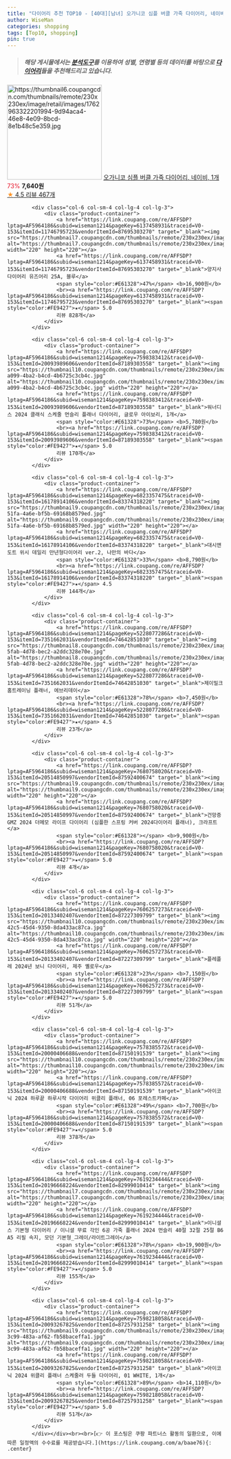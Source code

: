 ```yaml
---
title: "다이어리 추천 TOP10 - [40대][남녀] 오가니코 심플 버클 가죽 다이어리, 네이비, 1개"
author: WiseMan
categories: shopping
tags: [Top10, shopping]
pin: true
---
```


> ##### 해당 게시물에서는 [**분석도구**](https://itemscout.io/)를 이용하여 **성별**, **연령별** 등의 데이터를 바탕으로 [**다이어리**](https://link.coupang.com/a/baae76)들을 추천해드리고 있습니다.
<div class="container"><div class="row">
            <div class="col-6 col-sm-4 col-lg-4 col-lg-3">
                <div class="product-container">
                    <a href="https://link.coupang.com/re/AFFSDP?lptag=AF5964186&subid=wiseman1214&pageKey=6748544574&traceid=V0-153&itemId=15775602896&vendorItemId=82988842624" target="_blank"><img src="https://thumbnail6.coupangcdn.com/thumbnails/remote/230x230ex/image/retail/images/1762963322201994-9d94aca4-46e8-4e09-8bcd-8e1b48c5e359.jpg" alt="https://thumbnail6.coupangcdn.com/thumbnails/remote/230x230ex/image/retail/images/1762963322201994-9d94aca4-46e8-4e09-8bcd-8e1b48c5e359.jpg" width="220" height="220"></a>
                    <a href="https://link.coupang.com/re/AFFSDP?lptag=AF5964186&subid=wiseman1214&pageKey=6748544574&traceid=V0-153&itemId=15775602896&vendorItemId=82988842624" target="_blank">오가니코 심플 버클 가죽 다이어리, 네이비, 1개</a>
                    <span style="color:#E61328">73%</span> <b>7,640원</b>
                    <br><a href="https://link.coupang.com/re/AFFSDP?lptag=AF5964186&subid=wiseman1214&pageKey=6748544574&traceid=V0-153&itemId=15775602896&vendorItemId=82988842624" target="_blank"><span style="color:#FE9427">★</span> 4.5
                    리뷰 467개</a>
                </div>
            </div>
            
            <div class="col-6 col-sm-4 col-lg-4 col-lg-3">
                <div class="product-container">
                    <a href="https://link.coupang.com/re/AFFSDP?lptag=AF5964186&subid=wiseman1214&pageKey=6137458931&traceid=V0-153&itemId=11746795723&vendorItemId=87695303270" target="_blank"><img src="https://thumbnail7.coupangcdn.com/thumbnails/remote/230x230ex/image/vendor_inventory/9d86/d2932059dbf28ef56f76a1523b854d20aadb4c0e11295c993865eda60872.jpg" alt="https://thumbnail7.coupangcdn.com/thumbnails/remote/230x230ex/image/vendor_inventory/9d86/d2932059dbf28ef56f76a1523b854d20aadb4c0e11295c993865eda60872.jpg" width="220" height="220"></a>
                    <a href="https://link.coupang.com/re/AFFSDP?lptag=AF5964186&subid=wiseman1214&pageKey=6137458931&traceid=V0-153&itemId=11746795723&vendorItemId=87695303270" target="_blank">양지사 다이어리 유즈어리 25A, 블루</a>
                    <span style="color:#E61328">47%</span> <b>16,900원</b>
                    <br><a href="https://link.coupang.com/re/AFFSDP?lptag=AF5964186&subid=wiseman1214&pageKey=6137458931&traceid=V0-153&itemId=11746795723&vendorItemId=87695303270" target="_blank"><span style="color:#FE9427">★</span> 5.0
                    리뷰 828개</a>
                </div>
            </div>
            
            <div class="col-6 col-sm-4 col-lg-4 col-lg-3">
                <div class="product-container">
                    <a href="https://link.coupang.com/re/AFFSDP?lptag=AF5964186&subid=wiseman1214&pageKey=7598383412&traceid=V0-153&itemId=20093989606&vendorItemId=87189303558" target="_blank"><img src="https://thumbnail10.coupangcdn.com/thumbnails/remote/230x230ex/image/retail/images/2023/09/14/17/2/7c123dd8-a099-4ba2-b4cd-4b6725c3cb4c.jpg" alt="https://thumbnail10.coupangcdn.com/thumbnails/remote/230x230ex/image/retail/images/2023/09/14/17/2/7c123dd8-a099-4ba2-b4cd-4b6725c3cb4c.jpg" width="220" height="220"></a>
                    <a href="https://link.coupang.com/re/AFFSDP?lptag=AF5964186&subid=wiseman1214&pageKey=7598383412&traceid=V0-153&itemId=20093989606&vendorItemId=87189303558" target="_blank">워너디스 2024 클래식 스케줄 먼슬리 플래너 다이어리, 글로우 아이보리, 1개</a>
                    <span style="color:#E61328">73%</span> <b>5,780원</b>
                    <br><a href="https://link.coupang.com/re/AFFSDP?lptag=AF5964186&subid=wiseman1214&pageKey=7598383412&traceid=V0-153&itemId=20093989606&vendorItemId=87189303558" target="_blank"><span style="color:#FE9427">★</span> 5.0
                    리뷰 170개</a>
                </div>
            </div>
            
            <div class="col-6 col-sm-4 col-lg-4 col-lg-3">
                <div class="product-container">
                    <a href="https://link.coupang.com/re/AFFSDP?lptag=AF5964186&subid=wiseman1214&pageKey=6823357475&traceid=V0-153&itemId=16178914106&vendorItemId=83374318220" target="_blank"><img src="https://thumbnail9.coupangcdn.com/thumbnails/remote/230x230ex/image/retail/images/2022/10/05/18/7/b2ca6e8f-51fa-4a6e-bf5b-69168b8579ed.jpg" alt="https://thumbnail9.coupangcdn.com/thumbnails/remote/230x230ex/image/retail/images/2022/10/05/18/7/b2ca6e8f-51fa-4a6e-bf5b-69168b8579ed.jpg" width="220" height="220"></a>
                    <a href="https://link.coupang.com/re/AFFSDP?lptag=AF5964186&subid=wiseman1214&pageKey=6823357475&traceid=V0-153&itemId=16178914106&vendorItemId=83374318220" target="_blank">대시앤도트 위시 데일리 만년형다이어리 ver.2, 나만의 바다</a>
                    <span style="color:#E61328">33%</span> <b>8,790원</b>
                    <br><a href="https://link.coupang.com/re/AFFSDP?lptag=AF5964186&subid=wiseman1214&pageKey=6823357475&traceid=V0-153&itemId=16178914106&vendorItemId=83374318220" target="_blank"><span style="color:#FE9427">★</span> 4.5
                    리뷰 144개</a>
                </div>
            </div>
            
            <div class="col-6 col-sm-4 col-lg-4 col-lg-3">
                <div class="product-container">
                    <a href="https://link.coupang.com/re/AFFSDP?lptag=AF5964186&subid=wiseman1214&pageKey=5228077286&traceid=V0-153&itemId=7351662031&vendorItemId=74642851030" target="_blank"><img src="https://thumbnail8.coupangcdn.com/thumbnails/remote/230x230ex/image/retail/images/2021/03/23/18/0/945b4420-5fab-4d78-bec2-a2ddc328e70e.jpg" alt="https://thumbnail8.coupangcdn.com/thumbnails/remote/230x230ex/image/retail/images/2021/03/23/18/0/945b4420-5fab-4d78-bec2-a2ddc328e70e.jpg" width="220" height="220"></a>
                    <a href="https://link.coupang.com/re/AFFSDP?lptag=AF5964186&subid=wiseman1214&pageKey=5228077286&traceid=V0-153&itemId=7351662031&vendorItemId=74642851030" target="_blank">제이밀크 홈트레이닝 플래너, 에브리데이</a>
                    <span style="color:#E61328">78%</span> <b>7,450원</b>
                    <br><a href="https://link.coupang.com/re/AFFSDP?lptag=AF5964186&subid=wiseman1214&pageKey=5228077286&traceid=V0-153&itemId=7351662031&vendorItemId=74642851030" target="_blank"><span style="color:#FE9427">★</span> 4.5
                    리뷰 23개</a>
                </div>
            </div>
            
            <div class="col-6 col-sm-4 col-lg-4 col-lg-3">
                <div class="product-container">
                    <a href="https://link.coupang.com/re/AFFSDP?lptag=AF5964186&subid=wiseman1214&pageKey=7680758020&traceid=V0-153&itemId=20514850997&vendorItemId=87592400674" target="_blank"><img src="https://thumbnail9.coupangcdn.com/thumbnails/remote/230x230ex/image/vendor_inventory/a436/33f45eedaf322831b24bba6d0dfe5855c5076f09c2d88fefade27bcdd5d2.jpg" alt="https://thumbnail9.coupangcdn.com/thumbnails/remote/230x230ex/image/vendor_inventory/a436/33f45eedaf322831b24bba6d0dfe5855c5076f09c2d88fefade27bcdd5d2.jpg" width="220" height="220"></a>
                    <a href="https://link.coupang.com/re/AFFSDP?lptag=AF5964186&subid=wiseman1214&pageKey=7680758020&traceid=V0-153&itemId=20514850997&vendorItemId=87592400674" target="_blank">건망증GMZ 2024 더메모 라이프 다이어리 (심플한 스프링 커버 2024다이어리 플래너), 크라프트</a>
                    <span style="color:#E61328"></span> <b>9,900원</b>
                    <br><a href="https://link.coupang.com/re/AFFSDP?lptag=AF5964186&subid=wiseman1214&pageKey=7680758020&traceid=V0-153&itemId=20514850997&vendorItemId=87592400674" target="_blank"><span style="color:#FE9427">★</span> 5.0
                    리뷰 4개</a>
                </div>
            </div>
            
            <div class="col-6 col-sm-4 col-lg-4 col-lg-3">
                <div class="product-container">
                    <a href="https://link.coupang.com/re/AFFSDP?lptag=AF5964186&subid=wiseman1214&pageKey=7606257273&traceid=V0-153&itemId=20133402407&vendorItemId=87227309799" target="_blank"><img src="https://thumbnail10.coupangcdn.com/thumbnails/remote/230x230ex/image/retail/images/2023/09/18/17/4/0d652ed5-42c5-45d4-9350-8da433ac87ca.jpg" alt="https://thumbnail10.coupangcdn.com/thumbnails/remote/230x230ex/image/retail/images/2023/09/18/17/4/0d652ed5-42c5-45d4-9350-8da433ac87ca.jpg" width="220" height="220"></a>
                    <a href="https://link.coupang.com/re/AFFSDP?lptag=AF5964186&subid=wiseman1214&pageKey=7606257273&traceid=V0-153&itemId=20133402407&vendorItemId=87227309799" target="_blank">플레플레 2024년 보니 다이어리, 제주 옐로우</a>
                    <span style="color:#E61328">23%</span> <b>7,150원</b>
                    <br><a href="https://link.coupang.com/re/AFFSDP?lptag=AF5964186&subid=wiseman1214&pageKey=7606257273&traceid=V0-153&itemId=20133402407&vendorItemId=87227309799" target="_blank"><span style="color:#FE9427">★</span> 5.0
                    리뷰 51개</a>
                </div>
            </div>
            
            <div class="col-6 col-sm-4 col-lg-4 col-lg-3">
                <div class="product-container">
                    <a href="https://link.coupang.com/re/AFFSDP?lptag=AF5964186&subid=wiseman1214&pageKey=7578385572&traceid=V0-153&itemId=20000406688&vendorItemId=87150191539" target="_blank"><img src="https://thumbnail10.coupangcdn.com/thumbnails/remote/230x230ex/image/vendor_inventory/b6dc/a6dd254691a5e123a97dbd2dcf57aba077baa88c1e737fd783f50af7a2e3.jpg" alt="https://thumbnail10.coupangcdn.com/thumbnails/remote/230x230ex/image/vendor_inventory/b6dc/a6dd254691a5e123a97dbd2dcf57aba077baa88c1e737fd783f50af7a2e3.jpg" width="220" height="220"></a>
                    <a href="https://link.coupang.com/re/AFFSDP?lptag=AF5964186&subid=wiseman1214&pageKey=7578385572&traceid=V0-153&itemId=20000406688&vendorItemId=87150191539" target="_blank">아이코닉 2024 하루끝 하루시작 다이어리 위클리 플래너, 06 포레스트카페</a>
                    <span style="color:#E61328">49%</span> <b>7,700원</b>
                    <br><a href="https://link.coupang.com/re/AFFSDP?lptag=AF5964186&subid=wiseman1214&pageKey=7578385572&traceid=V0-153&itemId=20000406688&vendorItemId=87150191539" target="_blank"><span style="color:#FE9427">★</span> 5.0
                    리뷰 378개</a>
                </div>
            </div>
            
            <div class="col-6 col-sm-4 col-lg-4 col-lg-3">
                <div class="product-container">
                    <a href="https://link.coupang.com/re/AFFSDP?lptag=AF5964186&subid=wiseman1214&pageKey=7619234444&traceid=V0-153&itemId=20196668224&vendorItemId=82999010414" target="_blank"><img src="https://thumbnail7.coupangcdn.com/thumbnails/remote/230x230ex/image/vendor_inventory/d9ec/827142a2354caa54d96a1b2dec3c1a81bc43af692c904a6924a0c7b61f2a.jpg" alt="https://thumbnail7.coupangcdn.com/thumbnails/remote/230x230ex/image/vendor_inventory/d9ec/827142a2354caa54d96a1b2dec3c1a81bc43af692c904a6924a0c7b61f2a.jpg" width="220" height="220"></a>
                    <a href="https://link.coupang.com/re/AFFSDP?lptag=AF5964186&subid=wiseman1214&pageKey=7619234444&traceid=V0-153&itemId=20196668224&vendorItemId=82999010414" target="_blank">이니셜스 기본형 다이어리 / 이니셜 무료 각인 6공 가죽 플래너 2024 먼슬리 40절 32절 25절 B6 A5 리필 속지, 모던 기본형_그레이/라이트그레이</a>
                    <span style="color:#E61328">78%</span> <b>19,900원</b>
                    <br><a href="https://link.coupang.com/re/AFFSDP?lptag=AF5964186&subid=wiseman1214&pageKey=7619234444&traceid=V0-153&itemId=20196668224&vendorItemId=82999010414" target="_blank"><span style="color:#FE9427">★</span> 5.0
                    리뷰 155개</a>
                </div>
            </div>
            
            <div class="col-6 col-sm-4 col-lg-4 col-lg-3">
                <div class="product-container">
                    <a href="https://link.coupang.com/re/AFFSDP?lptag=AF5964186&subid=wiseman1214&pageKey=7598218058&traceid=V0-153&itemId=20093267825&vendorItemId=87257931258" target="_blank"><img src="https://thumbnail9.coupangcdn.com/thumbnails/remote/230x230ex/image/retail/images/2023/09/21/13/0/36b9e874-3c99-483a-af62-fb58baceffa1.jpg" alt="https://thumbnail9.coupangcdn.com/thumbnails/remote/230x230ex/image/retail/images/2023/09/21/13/0/36b9e874-3c99-483a-af62-fb58baceffa1.jpg" width="220" height="220"></a>
                    <a href="https://link.coupang.com/re/AFFSDP?lptag=AF5964186&subid=wiseman1214&pageKey=7598218058&traceid=V0-153&itemId=20093267825&vendorItemId=87257931258" target="_blank">아이코닉 2024 위클리 플래너 스케줄러 두들 다이어리, 01 WHITE, 1개</a>
                    <span style="color:#E61328">89%</span> <b>14,110원</b>
                    <br><a href="https://link.coupang.com/re/AFFSDP?lptag=AF5964186&subid=wiseman1214&pageKey=7598218058&traceid=V0-153&itemId=20093267825&vendorItemId=87257931258" target="_blank"><span style="color:#FE9427">★</span> 5.0
                    리뷰 51개</a>
                </div>
            </div>
            </div></div><br><br>[👉 이 포스팅은 쿠팡 파트너스 활동의 일환으로, 이에 따른 일정액의 수수료를 제공받습니다.](https://link.coupang.com/a/baae76){: .center}